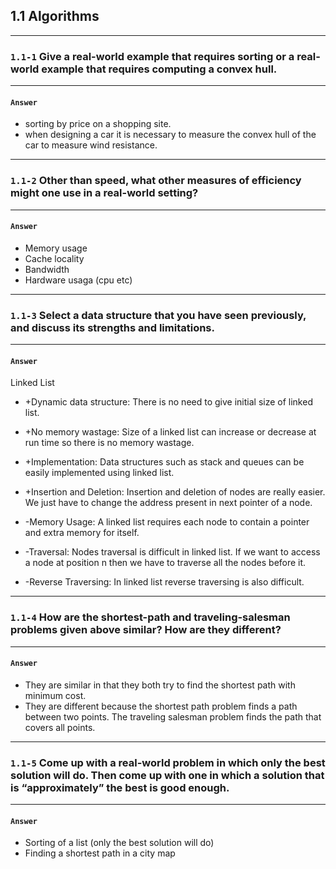 
## 1.1 Algorithms

***
### `1.1-1` Give a real-world example that requires sorting or a real-world example that requires computing a convex hull.
***

#### `Answer`
* sorting by price on a shopping site.
* when designing a car it is necessary to measure the convex hull of the car to measure wind resistance.

***
### `1.1-2` Other than speed, what other measures of efficiency might one use in a real-world setting?
***

#### `Answer`
* Memory usage
* Cache locality
* Bandwidth
* Hardware usaga (cpu etc)

***
### `1.1-3` Select a data structure that you have seen previously, and discuss its strengths and limitations.
***

#### `Answer`
Linked List
* +Dynamic data structure: There is no need to give initial size of linked list.
* +No memory wastage: Size of a linked list can increase or decrease at run time so there is no memory wastage. 
* +Implementation: Data structures such as stack and queues can be easily implemented using linked list.
* +Insertion and Deletion: Insertion and deletion of nodes are really easier. We just have to change the address present in next pointer of a node.

* -Memory Usage: A linked list requires each node to contain a pointer and extra memory for itself.
* -Traversal: Nodes traversal is difficult in linked list. If we want to access a node at position n then we have to traverse all the nodes before it.
* -Reverse Traversing: In linked list reverse traversing is also difficult.


***
### `1.1-4` How are the shortest-path and traveling-salesman problems given above similar? How are they different?
***

#### `Answer`
* They are similar in that they both try to find the shortest path with minimum cost.
* They are different because the shortest path problem finds a path between two points. The traveling salesman problem finds the path that covers all points.


***
### `1.1-5` Come up with a real-world problem in which only the best solution will do. Then come up with one in which a solution that is “approximately” the best is good enough.
***

#### `Answer`
* Sorting of a list (only the best solution will do)
* Finding a shortest path in a city map
